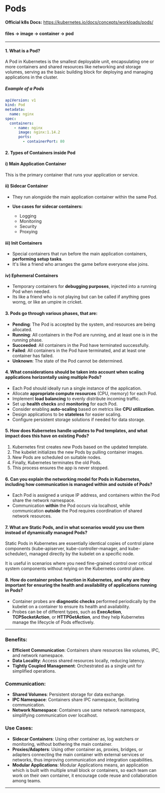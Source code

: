 # Pods

**Official k8s Docs:** https://kubernetes.io/docs/concepts/workloads/pods/

#### files -> image -> container -> pod

---

#### 1. What is a Pod?

A Pod in Kubernetes is the smallest deployable unit, encapsulating one or more containers and shared resources like networking and storage volumes, serving as the basic building block for deploying and managing applications in the cluster.

##### Example of a Pods

```yaml
apiVersion: v1
kind: Pod
metadata:
  name: nginx
spec:
  containers:
    - name: nginx
      image: nginx:1.14.2
      ports:
        - containerPort: 80
```

#### 2. Types of Containers inside Pod

#### i) Main Application Container

This is the primary container that runs your application or service.

#### ii) Sidecar Container

- They run alongside the main application container within the same Pod.

- **Use cases for sidecar containers:**
  - Logging
  - Monitoring
  - Security
  - Proxying

#### iii) Init Containers

- Special containers that run before the main application containers, **performing setup tasks**.
- It's like a friend who arranges the game before everyone else joins.

#### iv) Ephemeral Containers

- Temporary containers for **debugging purposes**, injected into a running Pod when needed.
- Its like a friend who is not playing but can be called if anything goes worng, or like an umpire in cricket.

#### 3. Pods go through various phases, that are:

- **Pending**: The Pod is accepted by the system, and resources are being allocated.
- **Running**: All containers in the Pod are running, and at least one is in the running phase.
- **Succeeded**: All containers in the Pod have terminated successfully.
- **Failed**: All containers in the Pod have terminated, and at least one container has failed.
- **Unknown**: The state of the Pod cannot be determined.

#### 4. What considerations should be taken into account when scaling applications horizontally using multiple Pods?

- Each Pod should ideally run a single instance of the application.
- Allocate **appropriate compute resources** (CPU, memory) for each Pod.
- Implement **load balancing** to evenly distribute incoming traffic.
- Set up **health checks** and **monitoring** for each Pod.
- Consider enabling **auto-scaling** based on metrics like **CPU utilization**.
- Design applications to be **stateless** for easier scaling.
- Configure persistent storage solutions if needed for data storage.

#### 5. How does Kubernetes handle updates to Pod templates, and what impact does this have on existing Pods?

1.  Kubernetes first creates new Pods based on the updated template.
2.  The kubelet initializes the new Pods by pulling container images.
3.  New Pods are scheduled on suitable nodes.
4.  Finally, Kubernetes terminates the old Pods.
5.  This process ensures the app is never stopped.

#### 6. Can you explain the networking model for Pods in Kubernetes, including how communication is managed within and outside of Pods?

- Each Pod is assigned a unique IP address, and containers within the Pod share the network namespace.
- Communication **within** the Pod occurs via localhost, while communication **outside** the Pod requires coordination of shared network resources.

#### 7. What are Static Pods, and in what scenarios would you use them instead of dynamically managed Pods?

Static Pods in Kubernetes are essentially identical copies of control plane components (kube-apiserver, kube-controller-manager, and kube-scheduler), managed directly by the kubelet on a specific node.

It is useful in scenarios where you need fine-grained control over critical system components without relying on the Kubernetes control plane.

#### 8. How do container probes function in Kubernetes, and why are they important for ensuring the health and availability of applications running in Pods?

- Container probes are **diagnostic checks** performed periodically by the kubelet on a container to ensure its health and availability.
- Probes can be of different types, such as **ExecAction**, **TCPSocketAction**, or **HTTPGetAction**, and they help Kubernetes manage the lifecycle of Pods effectively.

---

### Benefits:

- **Efficient Communication**: Containers share resources like volumes, IPC, and network namespace.
- **Data Locality**: Access shared resources locally, reducing latency.
- **Tightly Coupled Management**: Orchestrated as a single unit for simplified operations.

### Communication:

- **Shared Volumes**: Persistent storage for data exchange.
- **IPC Namespace**: Containers share IPC namespace, facilitating communication.
- **Network Namespace**: Containers use same network namespace, simplifying communication over localhost.

### Use Cases:

- **Sidecar Containers**: Using other container as, log watchers or monitoring, without bothering the main container.
- **Proxies/Adapters**: Using other container as, proxies, bridges, or adapters connecting the main container with external services or networks, thus improving communication and integration capabilities.
- **Modular Applications**: Modular Applications means, an application which is built with multiple small block or containers, so each team can work on their own container, it encourage code reuse and collaboration among teams.

---
